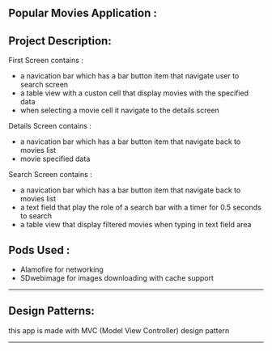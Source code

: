 Popular Movies Application :
----------------------------

Project Description:
-------------------

First Screen contains :

* a navication bar which has a bar button item that navigate user to search screen 
* a table view with a custon cell that display movies with the specified data 
* when selecting a movie cell it navigate to the details screen

Details Screen contains :

* a navication bar which has a bar button item that navigate back to movies list
* movie specified data

Search Screen contains :

* a navication bar which has a bar button item that navigate back to movies list
* a text field that play the role of a search bar with a timer for 0.5 seconds to search
* a table view that display filtered movies when typing in text field area

Pods Used :
----------
* Alamofire for networking
* SDwebimage for images downloading with cache support 

----------------------------------------------------------------------------------------------------------------------------------------
Design Patterns:
----------------
this app is made with MVC (Model View Controller) design pattern 

----------------------------------------------------------------------------------------------------------------------------------------

